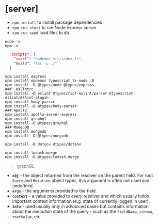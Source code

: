 # [server]

-   `npm install` to install package dependencies
-   `npm run start` to run Node:Express server
-   `npm run seed` load files to db

```shell
node -v
npm -v

```

```json
  "scripts": {
    "start": "nodemon src/index.ts",
    "build": "tsc -p ./"
  }
```

```shell
npm install express
npm install nodemon typescript ts-node -D
npm install -D @types/node @types/express
### .eslintrc
npm install -D eslint @typescript-eslint/parser @typescript-eslint/eslint-plugin
npm install body-parser
npm install -D @types/body-parser
### Apollo
npm install apollo-server-express
npm install graphql
npm install -D @types/graphql
### MongoDB
npm install mongodb
npm install -D @types/mongodb

npm install -D dotenv @types/dotenv

npm install lodash.merge
npm install -D @types/lodash.merge
```

> graphQL

-   **`obj`** - the object returned from the resolver on the parent field. For
    root `Query` and `Mutation` object types, this argument is often not used
    and undefined.
-   **`args`** - the arguments provided to the field.
-   **`context`** - a value provided to _every_ resolver and which usually holds
    important context information (e.g. state of currently logged in user).
-   **`info`** - used usually only in advanced cases but contains information
    about the _execution_ state of the query - such as the `fieldName`,
    `schema`, `rootValue`, etc.
